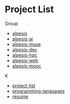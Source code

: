 Project List
==============================================================================

Group

- [alpesis](./alpesis.md)
- [alpesis-ai](./alpesis-ai.md)
- [alpesis-muse](./alpesis-muse.md)
- [alpesis-dev](./alpesis-dev.md)
- [alpesis-hpc](./alpesis-hpc.md)
- [alpesis-web](./alpesis-web.md)
- [alpesis-mooc](./alpesis-mooc.md)


K

- [project-list](https://github.com/kwailamchan/project-list)
- [programming-languages](https://github.com/kwailamchan/programming-languages)
- [resume](https://github.com/kwailamchan/resume)
